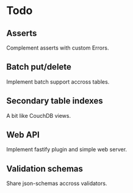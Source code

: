 # Todo

## Asserts

Complement asserts with custom Errors.

## Batch put/delete

Implement batch support accross tables.

## Secondary table indexes

A bit like CouchDB views.

## Web API

Implement fastify plugin and simple web server.

## Validation schemas

Share json-schemas accross validators.
